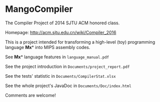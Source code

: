 # MangoCompiler
The Compiler Project of 2014 SJTU ACM honored class.

Homepage: http://acm.sjtu.edu.cn/wiki/Compiler_2016

This is a project intended for transforming a high-level (toy) programming language **Mx*** into MIPS assembly codes.

See **Mx*** language features in `language_manual.pdf`

See the project introduction in `Documents/project_report.pdf`

See the tests' statistic in `Documents/CompilerStat.xlsx`

See the whole project's JavaDoc in `Documents/Doc/index.html`

Comments are welcome!
